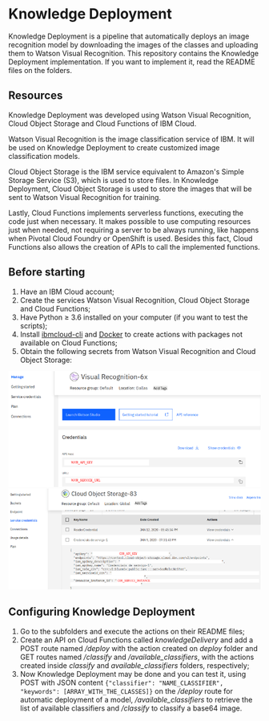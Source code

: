 # Knowledge Deployment

Knowledge Deployment is a pipeline that automatically deploys an image
recognition model by downloading the images of the classes and uploading them to
Watson Visual Recognition. This repository contains the Knowledge Deployment 
implementation. If you want to implement it, read the README files on the folders.

## Resources

Knowledge Deployment was developed using Watson Visual Recognition, Cloud Object
Storage and Cloud Functions of IBM Cloud.

Watson Visual Recognition is the image classification service of IBM. It will be
used on Knowledge Deployment to create customized image classification models.

Cloud Object Storage is the IBM service equivalent to Amazon's Simple Storage
Service (S3), which is used to store files. In Knowledge Deployment, Cloud Object
Storage is used to store the images that will be sent to Watson Visual Recognition
for training.

Lastly, Cloud Functions implements serverless functions, executing the code just
when necessary. It makes possible to use computing resources just when needed, not
requiring a server to be always running, like happens when Pivotal Cloud Foundry
or OpenShift is used. Besides this fact, Cloud Functions also allows the creation
of APIs to call the implemented functions.


## Before starting

1. Have an IBM Cloud account;
2. Create the services Watson Visual Recognition, Cloud Object Storage and Cloud
Functions;
3. Have Python ≥ 3.6 installed on your computer (if you want to test the scripts);
4. Install [ibmcloud-cli](https://cloud.ibm.com/docs/cli?topic=cloud-cli-install-ibmcloud-cli#ibmcloud-cli-installer)
and [Docker](https://docs.docker.com/install/) to create actions with packages
not available on Cloud Functions;
5. Obtain the following secrets from Watson Visual Recognition and Cloud Object Storage:

![](images/wvr.png)
![](images/cos.png)


## Configuring Knowledge Deployment

1. Go to the subfolders and execute the actions on their README files;
2. Create an API on Cloud Functions called *knowledgeDelivery* and add a POST
route named */deploy* with the action created on *deploy* folder and GET routes
named */classify* and */available_classifiers*, with the actions created inside
*classify* and *available_classifiers* folders, respectively;
3. Now Knowledge Deployment may be done and you can test it, using POST with JSON content
```{"classifier": "NAME_CLASSIFIER", "keywords": [ARRAY_WITH_THE_CLASSES]}``` on the
*/deploy* route for automatic deployment of a model, */available_classifiers* to
retrieve the list of available classifiers and */classify* to classify a base64
image.